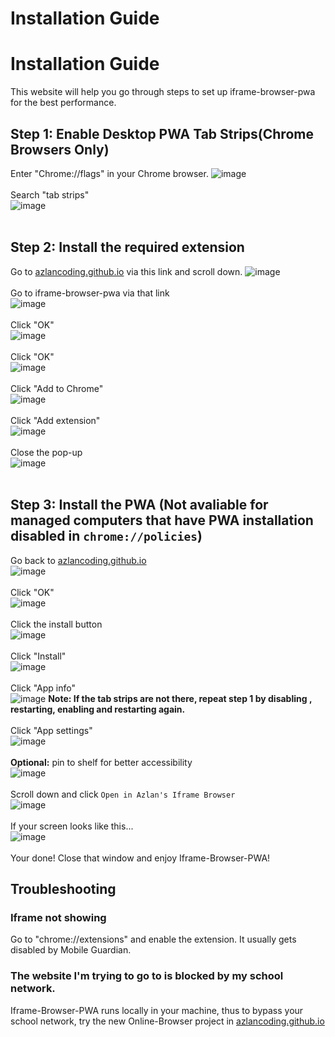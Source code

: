 # Installation Guide
# Installation Guide
This website will help you go through steps to set up iframe-browser-pwa for the best performance. <br>
## Step 1: Enable Desktop PWA Tab Strips(Chrome Browsers Only)
Enter "Chrome://flags" in your Chrome browser.
![image](https://raw.githubusercontent.com/AzlanCoding/azlancoding.github.io/main/iframe-browser/InstallGuidePhotos/1.png)
<br>
<br>
Search "tab strips" <br>
![image](https://raw.githubusercontent.com/AzlanCoding/azlancoding.github.io/main/iframe-browser/InstallGuidePhotos/2.png)
<br>
<br>
## Step 2: Install the required extension
Go to <a href="https://azlancoding.github.io/" target="_blank">azlancoding.github.io</a> via this link and scroll down.
![image](https://raw.githubusercontent.com/AzlanCoding/azlancoding.github.io/main/iframe-browser/InstallGuidePhotos/3.png)
<br>
<br>
Go to iframe-browser-pwa via that link<br>
![image](https://raw.githubusercontent.com/AzlanCoding/azlancoding.github.io/main/iframe-browser/InstallGuidePhotos/4.png)
<br>
<br>
Click "OK" <br>
![image](https://raw.githubusercontent.com/AzlanCoding/azlancoding.github.io/main/iframe-browser/InstallGuidePhotos/5.png)
<br>
<br>
Click "OK" <br>
![image](https://raw.githubusercontent.com/AzlanCoding/azlancoding.github.io/main/iframe-browser/InstallGuidePhotos/6.png)
<br>
<br>
Click "Add to Chrome" <br>
![image](https://raw.githubusercontent.com/AzlanCoding/azlancoding.github.io/main/iframe-browser/InstallGuidePhotos/7.png)
<br>
<br>
Click "Add extension" <br>
![image](https://raw.githubusercontent.com/AzlanCoding/azlancoding.github.io/main/iframe-browser/InstallGuidePhotos/8.png)
<br>
<br>
Close the pop-up <br>
![image](https://raw.githubusercontent.com/AzlanCoding/azlancoding.github.io/main/iframe-browser/InstallGuidePhotos/9.png)
<br>
<br>
## Step 3: Install the PWA (Not avaliable for managed computers that have PWA installation disabled in `chrome://policies`)
Go back to <a href="https://azlancoding.github.io/" target="_blank">azlancoding.github.io</a> <br>
![image](https://raw.githubusercontent.com/AzlanCoding/azlancoding.github.io/main/iframe-browser/InstallGuidePhotos/10.png)
<br>
<br>
Click "OK" <br>
![image](https://raw.githubusercontent.com/AzlanCoding/azlancoding.github.io/main/iframe-browser/InstallGuidePhotos/11.png)
<br>
<br>
Click the install button <br>
![image](https://raw.githubusercontent.com/AzlanCoding/azlancoding.github.io/main/iframe-browser/InstallGuidePhotos/12.png)
<br>
<br>
Click "Install" <br>
![image](https://raw.githubusercontent.com/AzlanCoding/azlancoding.github.io/main/iframe-browser/InstallGuidePhotos/13.png)
<br>
<br>
Click "App info" <br>
![image](https://raw.githubusercontent.com/AzlanCoding/azlancoding.github.io/main/iframe-browser/InstallGuidePhotos/14.png)
**Note: If the tab strips are not there, repeat step 1 by disabling , restarting, enabling and restarting again.**
<br>
<br>
Click "App settings" <br>
![image](https://raw.githubusercontent.com/AzlanCoding/azlancoding.github.io/main/iframe-browser/InstallGuidePhotos/15.png)
<br>
<br>
**Optional:** pin to shelf for better accessibility <br>
![image](https://raw.githubusercontent.com/AzlanCoding/azlancoding.github.io/main/iframe-browser/InstallGuidePhotos/16.png)
<br>
<br>
Scroll down and click `Open in Azlan's Iframe Browser`<br>
![image](https://raw.githubusercontent.com/AzlanCoding/azlancoding.github.io/main/iframe-browser/InstallGuidePhotos/17.png)
<br>
<br>
If your screen looks like this...<br>
![image](https://raw.githubusercontent.com/AzlanCoding/azlancoding.github.io/main/iframe-browser/InstallGuidePhotos/18.png)
<br>
<br>
Your done! Close that window and enjoy Iframe-Browser-PWA!<br> 

## Troubleshooting
### Iframe not showing
Go to "chrome://extensions" and enable the extension. It usually gets disabled by Mobile Guardian. <br>
### The website I'm trying to go to is blocked by my school network.
Iframe-Browser-PWA runs locally in your machine, thus to bypass your school network, try the new Online-Browser project in [azlancoding.github.io](https://azlancoding.github.io) <br> 
